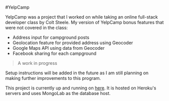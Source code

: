 #YelpCamp

YelpCamp was a project that I worked on while taking an online full-stack developer class by Colt Steele. My version of YelpCamp bonus features that were not covered in the class:

- Address input for campground posts
- Geolocation feature for provided address using Geocoder
- Google Maps API using data from Geocoder
- Facebook sharing for each campground

>A work in progress

Setup instructions will be added in the future as I am still planning on making further improvements to this program.

This project is currently up and running on [here](https://yelpcamp-qc.herokuapp.com). It is hosted on Heroku's servers and uses MongoLab as the database host.